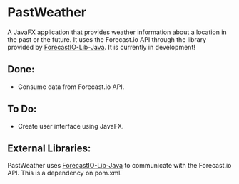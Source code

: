 # PastWeather
A JavaFX application that provides weather information about a location in the past or the future. It uses the Forecast.io API through the library provided by [ForecastIO-Lib-Java](https://github.com/dvdme/forecastio-lib-java).
It is currently in development!
 
## Done:
- Consume data from Forecast.io API.
 
## To Do:
- Create user interface using JavaFX.
 
## External Libraries:
PastWeather uses [ForecastIO-Lib-Java](https://github.com/dvdme/forecastio-lib-java) to communicate with the Forecast.io API. This is a dependency on pom.xml.
